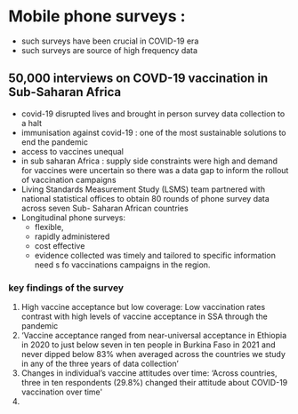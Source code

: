# Mobile phone surveys :
- such surveys have been crucial in COVID-19 era
- such surveys are source of high frequency data

## 50,000 interviews on COVD-19 vaccination in Sub-Saharan Africa
- covid-19 disrupted lives and brought in person survey data collection to a halt 
- immunisation against covid-19 : one of the most sustainable solutions to end the pandemic 
- access to vaccines unequal 
- in sub saharan Africa : supply side constraints were high and demand for vaccines were uncertain so there was a data gap to inform the rollout of vaccination campaigns
- Living Standards Measurement Study (LSMS) team partnered with national statistical offices to obtain 80 rounds of phone survey data across seven Sub- Saharan African countries
- Longitudinal phone surveys:
	-  flexible,
	- rapidly administered
	- cost effective 
	- evidence collected was timely and tailored to specific information need s fo vaccinations campaigns in the region.
### key findings of the survey 
1. High vaccine acceptance but low coverage: Low vaccination rates contrast with high levels of vaccine acceptance in SSA through the pandemic
2. ‘Vaccine acceptance ranged from near-universal acceptance in Ethiopia in 2020 to just below seven in ten people in Burkina Faso in 2021 and never dipped below 83% when averaged across the countries we study in any of the three years of data collection’
3. Changes in individual’s vaccine attitudes over time: ‘Across countries, three in ten respondents (29.8%) changed their attitude about COVID-19 vaccination over time'
4. 